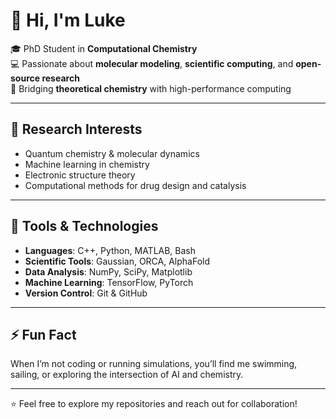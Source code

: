 # 👋 Hi, I'm Luke

🎓 PhD Student in **Computational Chemistry**  
💻 Passionate about **molecular modeling**, **scientific computing**, and **open-source research**  
🧪 Bridging **theoretical chemistry** with high-performance computing

---

## 🔬 Research Interests

- Quantum chemistry & molecular dynamics
- Machine learning in chemistry
- Electronic structure theory
- Computational methods for drug design and catalysis

---

## 🧰 Tools & Technologies

- **Languages**: C++, Python, MATLAB, Bash
- **Scientific Tools**: Gaussian, ORCA, AlphaFold
- **Data Analysis**: NumPy, SciPy, Matplotlib
- **Machine Learning**: TensorFlow, PyTorch
- **Version Control**: Git & GitHub

---

## ⚡ Fun Fact

When I’m not coding or running simulations, you’ll find me swimming, sailing, or exploring the intersection of AI and chemistry.

---

⭐️ Feel free to explore my repositories and reach out for collaboration!
